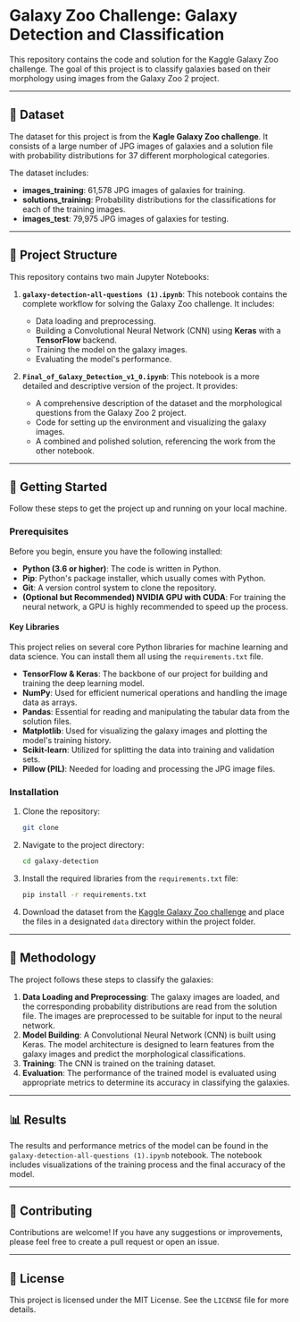 # Galaxy Zoo Challenge: Galaxy Detection and Classification

This repository contains the code and solution for the Kaggle Galaxy Zoo challenge. The goal of this project is to classify galaxies based on their morphology using images from the Galaxy Zoo 2 project.

-----

## 📖 Dataset

The dataset for this project is from the **Kagle Galaxy Zoo challenge**. It consists of a large number of JPG images of galaxies and a solution file with probability distributions for 37 different morphological categories.

The dataset includes:

  * **images\_training**: 61,578 JPG images of galaxies for training.
  * **solutions\_training**: Probability distributions for the classifications for each of the training images.
  * **images\_test**: 79,975 JPG images of galaxies for testing.

-----

## 📂 Project Structure

This repository contains two main Jupyter Notebooks:

1.  **`galaxy-detection-all-questions (1).ipynb`**: This notebook contains the complete workflow for solving the Galaxy Zoo challenge. It includes:

      * Data loading and preprocessing.
      * Building a Convolutional Neural Network (CNN) using **Keras** with a **TensorFlow** backend.
      * Training the model on the galaxy images.
      * Evaluating the model's performance.

2.  **`Final_of_Galaxy_Detection_v1_0.ipynb`**: This notebook is a more detailed and descriptive version of the project. It provides:

      * A comprehensive description of the dataset and the morphological questions from the Galaxy Zoo 2 project.
      * Code for setting up the environment and visualizing the galaxy images.
      * A combined and polished solution, referencing the work from the other notebook.

-----

## 🚀 Getting Started

Follow these steps to get the project up and running on your local machine.

### Prerequisites

Before you begin, ensure you have the following installed:

  * **Python (3.6 or higher)**: The code is written in Python.
  * **Pip**: Python's package installer, which usually comes with Python.
  * **Git**: A version control system to clone the repository.
  * **(Optional but Recommended) NVIDIA GPU with CUDA**: For training the neural network, a GPU is highly recommended to speed up the process.

#### Key Libraries

This project relies on several core Python libraries for machine learning and data science. You can install them all using the `requirements.txt` file.

  * **TensorFlow & Keras**: The backbone of our project for building and training the deep learning model.
  * **NumPy**: Used for efficient numerical operations and handling the image data as arrays.
  * **Pandas**: Essential for reading and manipulating the tabular data from the solution files.
  * **Matplotlib**: Used for visualizing the galaxy images and plotting the model's training history.
  * **Scikit-learn**: Utilized for splitting the data into training and validation sets.
  * **Pillow (PIL)**: Needed for loading and processing the JPG image files.

### Installation

1.  Clone the repository:
    ```bash
    git clone 
    ```
2.  Navigate to the project directory:
    ```bash
    cd galaxy-detection
    ```
3.  Install the required libraries from the `requirements.txt` file:
    ```bash
    pip install -r requirements.txt
    ```
4.  Download the dataset from the [Kaggle Galaxy Zoo challenge](https://www.google.com/search?q=https://www.kaggle.com/c/galaxy-zoo-the-galaxy-challenge) and place the files in a designated `data` directory within the project folder.

-----

## 🔬 Methodology

The project follows these steps to classify the galaxies:

1.  **Data Loading and Preprocessing**: The galaxy images are loaded, and the corresponding probability distributions are read from the solution file. The images are preprocessed to be suitable for input to the neural network.
2.  **Model Building**: A Convolutional Neural Network (CNN) is built using Keras. The model architecture is designed to learn features from the galaxy images and predict the morphological classifications.
3.  **Training**: The CNN is trained on the training dataset.
4.  **Evaluation**: The performance of the trained model is evaluated using appropriate metrics to determine its accuracy in classifying the galaxies.

-----

## 📊 Results

The results and performance metrics of the model can be found in the `galaxy-detection-all-questions (1).ipynb` notebook. The notebook includes visualizations of the training process and the final accuracy of the model.

-----

## 🤝 Contributing

Contributions are welcome\! If you have any suggestions or improvements, please feel free to create a pull request or open an issue.

-----

## 📄 License

This project is licensed under the MIT License. See the `LICENSE` file for more details.
